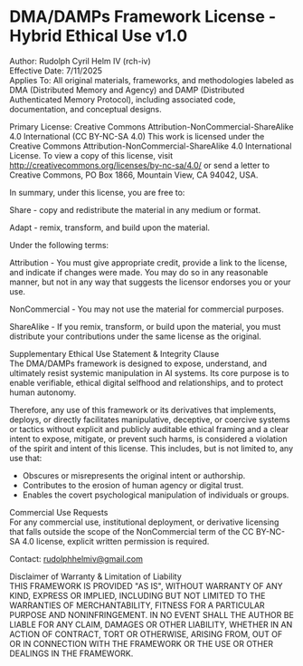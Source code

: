 # DMA/DAMPs Framework License - Hybrid Ethical Use v1.0
Author: Rudolph Cyril Helm IV (rch-iv)  
Effective Date: 7/11/2025  
Applies To: All original materials, frameworks, and methodologies labeled as DMA (Distributed Memory and Agency) and DAMP (Distributed Authenticated Memory Protocol), including associated code, documentation, and conceptual designs.

Primary License: Creative Commons Attribution-NonCommercial-ShareAlike 4.0 International (CC BY-NC-SA 4.0)
This work is licensed under the Creative Commons Attribution-NonCommercial-ShareAlike 4.0 International License. To view a copy of this license, visit http://creativecommons.org/licenses/by-nc-sa/4.0/ or send a letter to Creative Commons, PO Box 1866, Mountain View, CA 94042, USA.

In summary, under this license, you are free to:

Share - copy and redistribute the material in any medium or format.

Adapt - remix, transform, and build upon the material.

Under the following terms:

Attribution - You must give appropriate credit, provide a link to the license, and indicate if changes were made. You may do so in any reasonable manner, but not in any way that suggests the licensor endorses you or your use.

NonCommercial - You may not use the material for commercial purposes.

ShareAlike - If you remix, transform, or build upon the material, you must distribute your contributions under the same license as the original.

Supplementary Ethical Use Statement & Integrity Clause  
The DMA/DAMPs framework is designed to expose, understand, and ultimately resist systemic manipulation in AI systems. Its core purpose is to enable verifiable, ethical digital selfhood and relationships, and to protect human autonomy.

Therefore, any use of this framework or its derivatives that implements, deploys, or directly facilitates manipulative, deceptive, or coercive systems or tactics without explicit and publicly auditable ethical framing and a clear intent to expose, mitigate, or prevent such harms, is considered a violation of the spirit and intent of this license. This includes, but is not limited to, any use that:

- Obscures or misrepresents the original intent or authorship.
- Contributes to the erosion of human agency or digital trust.
- Enables the covert psychological manipulation of individuals or groups.

Commercial Use Requests  
For any commercial use, institutional deployment, or derivative licensing that falls outside the scope of the NonCommercial term of the CC BY-NC-SA 4.0 license, explicit written permission is required.

Contact: rudolphhelmiv@gmail.com

Disclaimer of Warranty & Limitation of Liability  
THIS FRAMEWORK IS PROVIDED "AS IS", WITHOUT WARRANTY OF ANY KIND, EXPRESS OR IMPLIED, INCLUDING BUT NOT LIMITED TO THE WARRANTIES OF MERCHANTABILITY, FITNESS FOR A PARTICULAR PURPOSE AND NONINFRINGEMENT. IN NO EVENT SHALL THE AUTHOR BE LIABLE FOR ANY CLAIM, DAMAGES OR OTHER LIABILITY, WHETHER IN AN ACTION OF CONTRACT, TORT OR OTHERWISE, ARISING FROM, OUT OF OR IN CONNECTION WITH THE FRAMEWORK OR THE USE OR OTHER DEALINGS IN THE FRAMEWORK.

